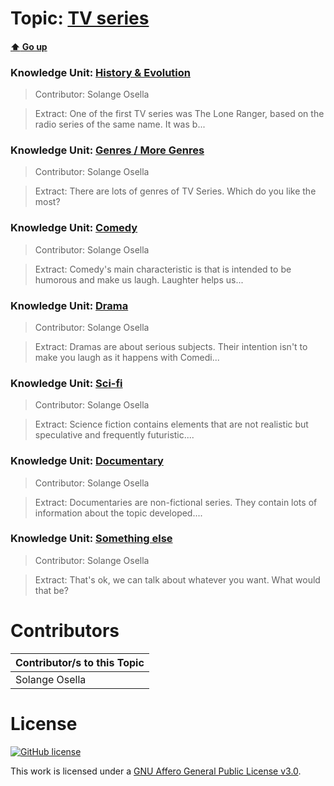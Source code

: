 # Topic: [TV series](../topics/tv-series.md) 
#### [:arrow_up: Go up](../README.md)

### Knowledge Unit: [History &amp; Evolution ](../knowledge_units/tv-series/history-evolution.md)

> Contributor: Solange Osella

> Extract: One of the first TV series was The Lone Ranger, based on the radio series of the same name. It was b...


### Knowledge Unit: [Genres  / More Genres ](../knowledge_units/tv-series/genres.md)

> Contributor: Solange Osella

> Extract: There are lots of genres of TV Series. Which do you like the most?


### Knowledge Unit: [Comedy ](../knowledge_units/tv-series/comedy.md)

> Contributor: Solange Osella

> Extract: Comedy&#039;s main characteristic is that is intended to be humorous and make us laugh. Laughter helps us...


### Knowledge Unit: [Drama ](../knowledge_units/tv-series/drama.md)

> Contributor: Solange Osella

> Extract: Dramas are about serious subjects. Their intention isn&#039;t to make you laugh as it happens with Comedi...


### Knowledge Unit: [Sci-fi ](../knowledge_units/tv-series/sci-fi.md)

> Contributor: Solange Osella

> Extract: Science fiction contains elements that are not realistic but speculative and frequently futuristic....


### Knowledge Unit: [Documentary ](../knowledge_units/tv-series/documentary.md)

> Contributor: Solange Osella

> Extract: Documentaries are non-fictional series. They contain lots of information about the topic developed....


### Knowledge Unit: [Something else ](../knowledge_units/tv-series/something-else.md)

> Contributor: Solange Osella

> Extract: That&#039;s ok, we can talk about whatever you want. What would that be?

 
# Contributors

| Contributor/s to this Topic |
| - |  
| Solange Osella |    


# License
[![GitHub license](https://img.shields.io/github/license/inbrainz/cerebro)](https://github.com/inbrainz/cerebro/blob/master/LICENSE)

This work is licensed under a [GNU Affero General Public License v3.0](https://www.gnu.org/licenses/agpl-3.0.txt).